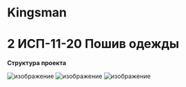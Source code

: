 # Kingsman

<h1> 2 ИСП-11-20 Пошив одежды </h1>

<b> Структура проекта </b>

![изображение](https://user-images.githubusercontent.com/99207233/224019432-bbef25b5-5acf-4762-a686-bb5f19300ce9.png)
![изображение](https://user-images.githubusercontent.com/99207233/224019475-badc5540-4b86-41c9-b6aa-02b0c91488e9.png)
![изображение](https://user-images.githubusercontent.com/99207233/224019542-57c60f22-6e39-4977-867a-0f21ef2a8b23.png)
